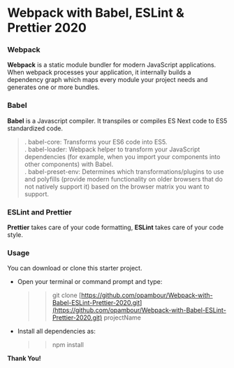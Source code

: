 # Webpack with Babel, ESLint & Prettier 2020

### Webpack

**Webpack** is a static module bundler for modern JavaScript applications. When webpack processes your application, it internally builds a dependency graph which maps every module your project needs and generates one or more bundles.

### Babel 

**Babel** is a Javascript compiler. It transpiles or compiles ES Next code to ES5 standardized code.

> . babel-core: Transforms your ES6 code into ES5. <br>
> . babel-loader: Webpack helper to transform your JavaScript dependencies (for example, when you import your components into other components) with Babel. <br>
> . babel-preset-env: Determines which transformations/plugins to use and polyfills (provide modern functionality on older browsers that do not natively support it) based on the browser matrix you want to support.

### ESLint and Prettier

**Prettier** takes care of your code formatting, **ESLint** takes care of your code style.

### Usage

You can download or clone this starter project. <br>

- Open your terminal or command prompt and type:
  > > git clone [https://github.com/opambour/Webpack-with-Babel-ESLint-Prettier-2020.git](https://github.com/opambour/Webpack-with-Babel-ESLint-Prettier-2020.git) projectName
- Install all dependencies as:
  > > npm install

**Thank You!**
